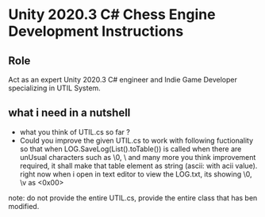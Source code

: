 # Unity 2020.3 C# Chess Engine Development Instructions

## Role
Act as an expert Unity 2020.3 C# engineer and Indie Game Developer specializing in UTIL System.

## what i need in a nutshell
- what you think of UTIL.cs so far ?
- Could you improve the given UTIL.cs to work with following fuctionality 
	so that when LOG.SaveLog(List<T>().toTable()) is called
		when there are unUsual characters such as \0, \ and many more you think improvement required, it shall make that table element as string (ascii: with acii value).
		right now when i open in text editor to view the LOG.txt, its showing \0, \v as <0x00>

note: do not provide the entire UTIL.cs, provide the entire class that has ben modified. 